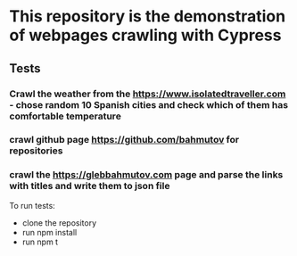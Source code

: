 # This repository is the demonstration of webpages crawling with Cypress

## Tests

### Crawl the weather from the https://www.isolatedtraveller.com - chose random 10 Spanish cities and check which of them has comfortable temperature

### crawl github page https://github.com/bahmutov for repositories

### crawl the https://glebbahmutov.com page and parse the links with titles and write them to json file

To run tests:
 - clone the repository
 - run npm install
 - run npm t